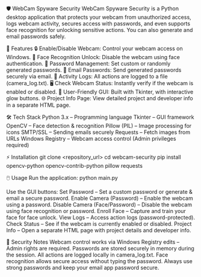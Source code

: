 🛡️ WebCam Spyware Security
WebCam Spyware Security is a Python desktop application that protects your webcam from unauthorized access, logs webcam activity, secures access with passwords, and even supports face recognition for unlocking sensitive actions. You can also generate and email passwords safely.

🚀 Features
🔒 Enable/Disable Webcam: Control your webcam access on Windows.
👤 Face Recognition Unlock: Disable the webcam using face authentication.
🔑 Password Management: Set custom or randomly generated passwords.
📧 Email Passwords: Send generated passwords securely via email.
📜 Activity Logs: All actions are logged to a file (camera_log.txt).
🖥️ Check Webcam Status: Instantly verify if the webcam is enabled or disabled.
🎨 User-Friendly GUI: Built with Tkinter, with interactive glow buttons.
🌐 Project Info Page: View detailed project and developer info in a separate HTML page.

🛠️ Tech Stack
Python 3.x – Programming language
Tkinter – GUI framework
OpenCV – Face detection & recognition
Pillow (PIL) – Image processing for icons
SMTP/SSL – Sending emails securely
Requests – Fetch images from URLs
Windows Registry – Webcam access control (Admin privileges required)

⚡ Installation
git clone <repository_url>
cd webcam-security
pip install opencv-python opencv-contrib-python pillow requests

🖱️ Usage
Run the application:
python main.py

Use the GUI buttons:
Set Password – Set a custom password or generate & email a secure password.
Enable Camera (Password) – Enable the webcam using a password.
Disable Camera (Face/Password) – Disable the webcam using face recognition or password.
Enroll Face – Capture and train your face for face unlock.
View Logs – Access action logs (password-protected).
Check Status – See if the webcam is currently enabled or disabled.
Project Info – Open a separate HTML page with project details and developer info.

🔐 Security Notes
Webcam control works via Windows Registry edits – Admin rights are required.
Passwords are stored securely in memory during the session.
All actions are logged locally in camera_log.txt.
Face recognition allows secure access without typing the password.
Always use strong passwords and keep your email app password secure.
